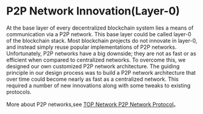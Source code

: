 # P2P Network Innovation(Layer-0)

At the base layer of every decentralized blockchain system lies a means of communication via a P2P network. This base layer could be called layer-0 of the blockchain stack. Most blockchain projects do not innovate in layer-0, and instead simply reuse popular implementations of P2P networks.
Unfortunately, P2P networks have a big downside; they are not as fast or as efficient when compared to centralized networks. To overcome this, we designed our own customized P2P network architecture.
The guiding principle in our design process was to build a P2P network architecture that over time could become nearly as fast as a centralized network. This required a number of new innovations along with some tweaks to existing protocols.

More about P2P networks,see [TOP Network P2P Network Protocol](/zh/AboutTOPNetwork/Protocol/TOPNetwokP2PNetwork.md)。

